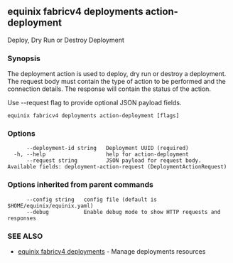 ## equinix fabricv4 deployments action-deployment

Deploy, Dry Run or Destroy Deployment

### Synopsis

The deployment action is used to deploy, dry run or destroy a deployment. The request body must contain the type of action to be performed and the connection details. The response will contain the status of the action.

Use --request flag to provide optional JSON payload fields.

```
equinix fabricv4 deployments action-deployment [flags]
```

### Options

```
      --deployment-id string   Deployment UUID (required)
  -h, --help                   help for action-deployment
      --request string         JSON payload for request body. Available fields: deployment-action-request (DeploymentActionRequest)
```

### Options inherited from parent commands

```
      --config string   config file (default is $HOME/equinix/equinix.yaml)
      --debug           Enable debug mode to show HTTP requests and responses
```

### SEE ALSO

* [equinix fabricv4 deployments](equinix_fabricv4_deployments.md)	 - Manage deployments resources

